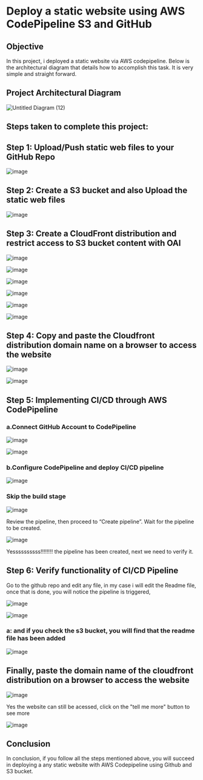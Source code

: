 # Deploy a static website using AWS CodePipeline S3 and GitHub 


## Objective
In this project, i deployed a static website via AWS codepipeline. Below is the architectural diagram that details how to accomplish this task. It is very simple and straight forward.



##  Project Architectural Diagram

![Untitled Diagram (12)](https://github.com/georgeonalo/Deploy-a-static-website-using-AWS-CodePipeline-S3-and-GitHub-2/assets/115881685/a40b4a8e-f722-4aef-b774-83ba27fe90b2)


## Steps taken to complete this project:

## Step 1: Upload/Push static web files to your GitHub Repo

![image](https://github.com/georgeonalo/Deploy-a-static-website-using-AWS-CodePipeline-S3-and-GitHub-2/assets/115881685/836b11ce-29b4-4567-bead-9f085813c75c)



## Step 2: Create a S3 bucket and also Upload the static web files


![image](https://github.com/georgeonalo/Deploy-a-static-website-using-AWS-CodePipeline-S3-and-GitHub-2/assets/115881685/849f8cd9-b16a-40e7-8bb6-018b2ef761f3)


## Step 3: Create a CloudFront distribution and restrict access to S3 bucket content with OAI


![image](https://github.com/georgeonalo/Deploy-a-static-website-using-AWS-CodePipeline-S3-and-GitHub-2/assets/115881685/6a2e021e-1f89-4673-8d76-fed42b018e90)

![image](https://github.com/georgeonalo/Deploy-a-static-website-using-AWS-CodePipeline-S3-and-GitHub-2/assets/115881685/89602494-8378-45dd-890c-4ced1e38c39c)

![image](https://github.com/georgeonalo/Deploy-a-static-website-using-AWS-CodePipeline-S3-and-GitHub-2/assets/115881685/a9194e18-840b-4832-adb1-ebc7d1832fc3)

![image](https://github.com/georgeonalo/Deploy-a-static-website-using-AWS-CodePipeline-S3-and-GitHub-2/assets/115881685/e7bc019c-edc5-47b5-a119-eaedacafbe2d)

![image](https://github.com/georgeonalo/Deploy-a-static-website-using-AWS-CodePipeline-S3-and-GitHub-2/assets/115881685/cc043983-11c3-4482-9791-6ab942acbf97)

![image](https://github.com/georgeonalo/Deploy-a-static-website-using-AWS-CodePipeline-S3-and-GitHub-2/assets/115881685/22e70da8-1e7b-46e7-bc3a-2ab45512115b)


## Step 4: Copy and paste the Cloudfront distribution domain name on a browser to access the website

![image](https://github.com/georgeonalo/Deploy-a-static-website-using-AWS-CodePipeline-S3-and-GitHub-2/assets/115881685/500a1fee-4714-45cd-939a-5d3f8f6c9eff)

![image](https://github.com/georgeonalo/Deploy-a-static-website-using-AWS-CodePipeline-S3-and-GitHub-2/assets/115881685/d3c53820-7479-477e-b872-cd1accbdc255)


## Step 5:  Implementing CI/CD through AWS CodePipeline

### a.Connect GitHub Account to CodePipeline


![image](https://github.com/georgeonalo/Deploy-a-static-website-using-AWS-CodePipeline-S3-and-GitHub-2/assets/115881685/815c0a99-e9c4-414a-8240-6185c343b16a)

![image](https://github.com/georgeonalo/Deploy-a-static-website-using-AWS-CodePipeline-S3-and-GitHub-2/assets/115881685/80e175df-55aa-4320-9544-86e0edbda7f4)


### b.Configure CodePipeline and deploy CI/CD pipeline

![image](https://github.com/georgeonalo/Deploy-a-static-website-using-AWS-CodePipeline-S3-and-GitHub-2/assets/115881685/2f55f14c-a7ac-46e6-8beb-44dc853510e6)

### Skip the build stage


![image](https://github.com/georgeonalo/Deploy-a-static-website-using-AWS-CodePipeline-S3-and-GitHub-2/assets/115881685/df7f8ab8-7367-4eac-9574-c278fb60cbd8)



Review the pipeline, then proceed to “Create pipeline”. Wait for the pipeline to be created.



![image](https://github.com/georgeonalo/Deploy-a-static-website-using-AWS-CodePipeline-S3-and-GitHub-2/assets/115881685/b95c2056-a358-4692-8a9c-54679f9278c4)



Yessssssssss!!!!!!!! the pipeline has been created, next we need to verify it.


## Step 6: Verify functionality of CI/CD Pipeline

Go to the github repo and edit any file, in my case i will edit the Readme file, once that is done, you will notice the pipeline is triggered, 


![image](https://github.com/georgeonalo/Deploy-a-static-website-using-AWS-CodePipeline-S3-and-GitHub-2/assets/115881685/05d1e8aa-6d4b-4c8f-b464-11032b064a48)

![image](https://github.com/georgeonalo/Deploy-a-static-website-using-AWS-CodePipeline-S3-and-GitHub-2/assets/115881685/99c13783-2ab6-4787-9b09-a989069a2a17)


### a: and if you check the s3 bucket, you will find that the readme file has been added

![image](https://github.com/georgeonalo/Deploy-a-static-website-using-AWS-CodePipeline-S3-and-GitHub-2/assets/115881685/868261f3-d373-47b9-a137-b772a79eb1dc)




## Finally, paste the domain name of the cloudfront distribution on a browser to access the website

![image](https://github.com/georgeonalo/Deploy-a-static-website-using-AWS-CodePipeline-S3-and-GitHub-2/assets/115881685/edb65cd2-d565-41c4-a722-46e0afc69541)


Yes the website can still be acessed, click on the "tell me more" button to see more


![image](https://github.com/georgeonalo/Deploy-a-static-website-using-AWS-CodePipeline-S3-and-GitHub-2/assets/115881685/0ba41b76-34d0-491e-9cbe-6ddb705c219f)




## Conclusion

In conclusion, if you follow all the steps mentioned above, you will succeed in deploying a any static website with AWS Codepipeline using Github and S3 bucket.














